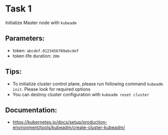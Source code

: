 # Task 1

Initialize Master node with `kubeadm`

## Parameters:
- token: `abcdef.0123456789abcdef`
- token life duration: `20m`

## Tips:
- To initialize cluster control plane, please run following command `kubeadm init`. Please look for required options
- You can destroy cluster configuration with `kubeadm reset cluster`

## Documentation:
- https://kubernetes.io/docs/setup/production-environment/tools/kubeadm/create-cluster-kubeadm/
